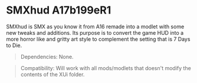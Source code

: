 # SMXhud A17b199eR1

SMXhud is SMX as you know it from A16 remade into a modlet with some new tweaks and additions. Its purpose is to convert the game HUD into a more horror like and gritty art style to complement the setting that is 7 Days to Die.


> Dependencies: None.

> Compatibility: Will work with all mods/modlets that doesn't modify the contents of the XUi folder.
